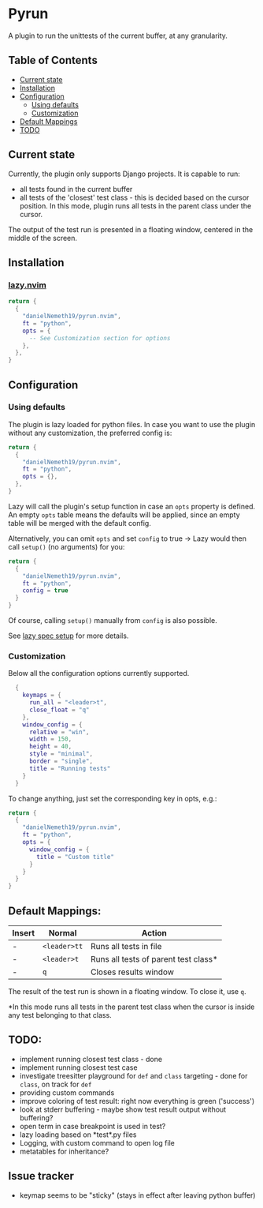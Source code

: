 # Pyrun

A plugin to run the unittests of the current buffer, at any granularity.

## Table of Contents
* [Current state](#current-state)
* [Installation](#installation)
* [Configuration](#configuration)
    * [Using defaults](#using-defaults)
    * [Customization](#customization)
* [Default Mappings](#default-mappings)
* [TODO](#todo)

## Current state
Currently, the plugin only supports Django projects. It is capable to run:
* all tests found in the current buffer
* all tests of the 'closest' test class - this is decided based on the cursor position. In this mode, plugin runs all tests in the parent class under the cursor.

The output of the test run is presented in a floating window, centered in the middle of the screen.

## Installation
### [lazy.nvim](https://github.com/folke/lazy.nvim)
```lua
return {
  {
    "danielNemeth19/pyrun.nvim",
    ft = "python",
    opts = {
      -- See Customization section for options
    },
  },
}
```

## Configuration
### Using defaults
The plugin is lazy loaded for python files. In case you want to use the plugin without any customization, the preferred config is:
```lua
return {
  {
    "danielNemeth19/pyrun.nvim",
    ft = "python",
    opts = {},
  },
}
```
Lazy will call the plugin's setup function in case an `opts` property is defined.
An empty `opts` table means the defaults will be applied, since an empty table will be merged with the default config.

Alternatively, you can omit `opts` and set `config` to true -> Lazy would then call `setup()` (no arguments) for you: 

```lua
return {
  {
    "danielNemeth19/pyrun.nvim",
    ft = "python",
    config = true
  }
}
```

Of course, calling `setup()` manually from `config` is also possible.

See [lazy spec setup](https://lazy.folke.io/spec#spec-setup) for more details.

### Customization
Below all the configuration options currently supported.

```lua
  {
    keymaps = {
      run_all = "<leader>t",
      close_float = "q"
    },
    window_config = {
      relative = "win",
      width = 150,
      height = 40,
      style = "minimal",
      border = "single",
      title = "Running tests"
    }
  }
```
To change anything, just set the corresponding key in opts, e.g.:
```lua
return {
  {
    "danielNemeth19/pyrun.nvim",
    ft = "python",
    opts = {
      window_config = {
        title = "Custom title"
      }
    }
  }
}
```

## Default Mappings:
| Insert  | Normal     | Action                               |
| ------- | ---------- | -------------------------------------|
|   -     |`<leader>tt`| Runs all tests in file               |
|   -     |`<leader>t` | Runs all tests of parent test class* |
|   -     |`q`         | Closes results window                |

The result of the test run is shown in a floating window. To close it, use `q`. 

\*In this mode runs all tests in the parent test class when the cursor is inside any test belonging to that class.

## TODO:
* implement running closest test class - done
* implement running closest test case
* investigate treesitter playground for `def` and `class` targeting - done for `class`, on track for `def`
* providing custom commands
* improve coloring of test result: right now everything is green ('success')
* look at stderr buffering - maybe show test result output without buffering?
* open term in case breakpoint is used in test?
* lazy loading based on \*test\*.py files
* Logging, with custom command to open log file
* metatables for inheritance?

## Issue tracker
* keymap seems to be "sticky" (stays in effect after leaving python buffer)
